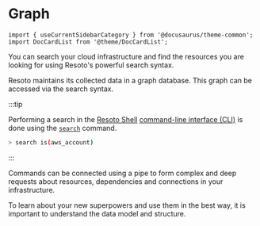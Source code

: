 # Graph

```mdx-code-block
import { useCurrentSidebarCategory } from '@docusaurus/theme-common';
import DocCardList from '@theme/DocCardList';
```

You can search your cloud infrastructure and find the resources you are looking for using Resoto's powerful search syntax.

Resoto maintains its collected data in a graph database. This graph can be accessed via the search syntax.

:::tip

Performing a search in the [Resoto Shell](../components/shell.md) [command-line interface (CLI)](../../reference/cli/index.md) is done using the [`search`](../../reference/cli/search.md) command.

```bash
> search is(aws_account)
```

:::

Commands can be connected using a pipe to form complex and deep requests about resources, dependencies and connections in your infrastructure.

To learn about your new superpowers and use them in the best way, it is important to understand the data model and structure.

<DocCardList items={useCurrentSidebarCategory().items}/>

